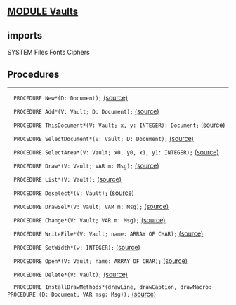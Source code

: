 
## [MODULE Vaults](https://github.com/io-core/Crypto/blob/main/Vaults.Mod)

  ## imports
 SYSTEM Files Fonts Ciphers
## Procedures
---

`  PROCEDURE New*(D: Document);` [(source)](https://github.com/io-core/Crypto/blob/main/Vaults.Mod#L80)


`  PROCEDURE Add*(V: Vault; D: Document);` [(source)](https://github.com/io-core/Crypto/blob/main/Vaults.Mod#L84)


`  PROCEDURE ThisDocument*(V: Vault; x, y: INTEGER): Document;` [(source)](https://github.com/io-core/Crypto/blob/main/Vaults.Mod#L89)


`  PROCEDURE SelectDocument*(V: Vault; D: Document);` [(source)](https://github.com/io-core/Crypto/blob/main/Vaults.Mod#L96)


`  PROCEDURE SelectArea*(V: Vault; x0, y0, x1, y1: INTEGER);` [(source)](https://github.com/io-core/Crypto/blob/main/Vaults.Mod#L101)


`  PROCEDURE Draw*(V: Vault; VAR m: Msg);` [(source)](https://github.com/io-core/Crypto/blob/main/Vaults.Mod#L115)


`  PROCEDURE List*(V: Vault);` [(source)](https://github.com/io-core/Crypto/blob/main/Vaults.Mod#L122)


`  PROCEDURE Deselect*(V: Vault);` [(source)](https://github.com/io-core/Crypto/blob/main/Vaults.Mod#L137)


`  PROCEDURE DrawSel*(V: Vault; VAR m: Msg);` [(source)](https://github.com/io-core/Crypto/blob/main/Vaults.Mod#L143)


`  PROCEDURE Change*(V: Vault; VAR m: Msg);` [(source)](https://github.com/io-core/Crypto/blob/main/Vaults.Mod#L152)


`  PROCEDURE WriteFile*(V: Vault; name: ARRAY OF CHAR);` [(source)](https://github.com/io-core/Crypto/blob/main/Vaults.Mod#L163)


`  PROCEDURE SetWidth*(w: INTEGER);` [(source)](https://github.com/io-core/Crypto/blob/main/Vaults.Mod#L171)


`  PROCEDURE Open*(V: Vault; name: ARRAY OF CHAR);` [(source)](https://github.com/io-core/Crypto/blob/main/Vaults.Mod#L176)


`  PROCEDURE Delete*(V: Vault);` [(source)](https://github.com/io-core/Crypto/blob/main/Vaults.Mod#L193)


`  PROCEDURE InstallDrawMethods*(drawLine, drawCaption, drawMacro: PROCEDURE (D: Document; VAR msg: Msg));` [(source)](https://github.com/io-core/Crypto/blob/main/Vaults.Mod#L212)

